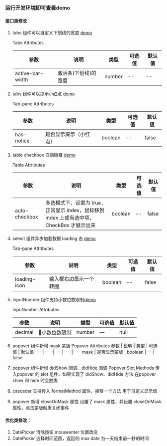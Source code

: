 ### 运行开发环境即可查看demo
#### 接口类修改
1. tabs 组件可以自定义下划线的宽度 [demo](http://localhost:8080/#/zh-CN/component/tabs)

    Tabs Attributes

    参数 | 说明 | 类型 | 可选值 | 默认值
    ----|----|----|----|----
    active-bar-width | 激活条(下划线)的宽度 | number | -- | --

2. tabs 组件可以提示小红点  [demo](http://localhost:8080/#/zh-CN/component/tabs)

    Tab-pane Attributes

    参数 | 说明 | 类型 | 可选值 | 默认值
    ----|----|----|----|----
    has-notice | 是否显示提示（小红点） | boolean | -- | false

3. table checkbox 自动隐藏 [demo](http://localhost:8080/#/zh-CN/component/table)

    Table Attributes

    参数 | 说明 | 类型 | 可选值 | 默认值
    ----|----|----|----|----
    auto-checkbox | 多选模式下，设置为 true，正常显示 index，鼠标移到 index 上或有选中项， CheckBox 才展示出来  | boolean | -- | false


4. select 组件异步加载数据 loading 态 [demo](http://localhost:8080/#/zh-CN/component/select)

    Tab-pane Attributes

    参数 | 说明 | 类型 | 可选值 | 默认值
    ----|----|----|----|----
    loading-icon | 输入框右边显示一个转圈 | boolean | -- | false

5. InputNumber 组件支持小数位数限制[demo](http://localhost:8080/#/zh-CN/component/input-number)

    InpuNumber Attributes

    参数 | 说明 | 类型 | 可选值 | 默认值
    ----|----|----|----|----
    decimal | 小数位数限制 | number | — | null 

6. popover 组件新增 mask 蒙版
    Popover Attributes
    参数 | 说明 | 类型 | 可选值 | 默认值
    ----|----|----|----|----
    mask | 是否显示蒙版 | boolean | — | false

7. popover 组件新增 didShow 回调、didHide 回调
   Popover Slot Methods
   传入popover 的 slot 组件，如果实现了 didShow、didHide 方法
   在popover show 和 hide 时会触发

8. cascader 支持传入 formatMethod 属性，接受一个方法
   用于自定义显示值

9. popover 新增 closeOnMask 属性
   设置了 mask 属性，并设置 closeOnMask 属性，点击蒙版触发关闭事件

#### 优化类修改：
1. DatePicker 清除按钮 mouseenter 位置改变
2. DatePicker 选择时间范围，返回的 max date 为一天结束前一秒的时间
